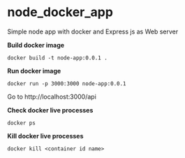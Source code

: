 # node_docker_app
Simple node app with docker and Express js as Web server

**Build docker image**
```
docker build -t node-app:0.0.1 .
```

**Run docker image**
```
docker run -p 3000:3000 node-app:0.0.1 
```

Go to http://localhost:3000/api


**Check docker live processes**
```
docker ps
```

**Kill docker live processes**
```
docker kill <container id name>
```

